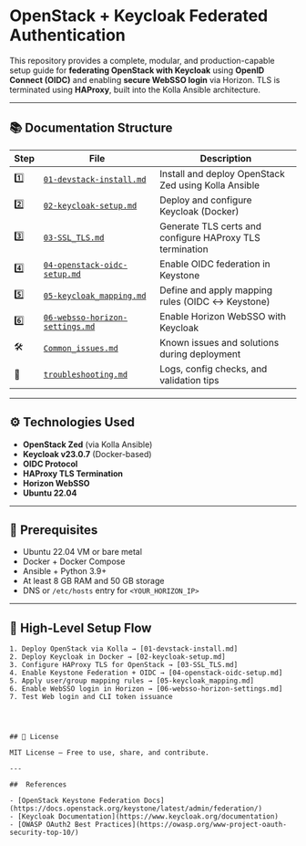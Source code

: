 #  OpenStack + Keycloak Federated Authentication 

This repository provides a complete, modular, and production-capable setup guide for **federating OpenStack with Keycloak** using **OpenID Connect (OIDC)** and enabling **secure WebSSO login** via Horizon. TLS is terminated using **HAProxy**, built into the Kolla Ansible architecture.

---

## 📚 Documentation Structure

| Step | File | Description |
|------|------|-------------|
| 1️⃣ | [`01-devstack-install.md`](./01-devstack-install.md) | Install and deploy OpenStack Zed using Kolla Ansible |
| 2️⃣ | [`02-keycloak-setup.md`](./02-keycloak-setup.md) | Deploy and configure Keycloak (Docker) |
| 3️⃣ | [`03-SSL_TLS.md`](./03-SSL_TLS.md) | Generate TLS certs and configure HAProxy TLS termination |
| 4️⃣ | [`04-openstack-oidc-setup.md`](./04-openstack-oidc-setup.md) | Enable OIDC federation in Keystone |
| 5️⃣ | [`05-keycloak_mapping.md`](./05-keycloak_mapping.md) | Define and apply mapping rules (OIDC ↔ Keystone) |
| 6️⃣ | [`06-websso-horizon-settings.md`](./06-websso-horizon-settings.md) | Enable Horizon WebSSO with Keycloak |
| 🛠 | [`Common_issues.md`](./Common_issues.md) | Known issues and solutions during deployment |
| 🧰 | [`troubleshooting.md`](./troubleshooting.md) | Logs, config checks, and validation tips |

---

## ⚙️ Technologies Used

- **OpenStack Zed** (via Kolla Ansible)
- **Keycloak v23.0.7** (Docker-based)
- **OIDC Protocol**
- **HAProxy TLS Termination**
- **Horizon WebSSO**
- **Ubuntu 22.04**

---

## 🔧 Prerequisites

- Ubuntu 22.04 VM or bare metal
- Docker + Docker Compose
- Ansible + Python 3.9+
- At least 8 GB RAM and 50 GB storage
- DNS or `/etc/hosts` entry for `<YOUR_HORIZON_IP>`

---

## 🚀 High-Level Setup Flow

```text
1. Deploy OpenStack via Kolla → [01-devstack-install.md]
2. Deploy Keycloak in Docker → [02-keycloak-setup.md]
3. Configure HAProxy TLS for OpenStack → [03-SSL_TLS.md]
4. Enable Keystone Federation + OIDC → [04-openstack-oidc-setup.md]
5. Apply user/group mapping rules → [05-keycloak_mapping.md]
6. Enable WebSSO login in Horizon → [06-websso-horizon-settings.md]
7. Test Web login and CLI token issuance




## 📄 License

MIT License — Free to use, share, and contribute.

---

##  References

- [OpenStack Keystone Federation Docs](https://docs.openstack.org/keystone/latest/admin/federation/)
- [Keycloak Documentation](https://www.keycloak.org/documentation)
- [OWASP OAuth2 Best Practices](https://owasp.org/www-project-oauth-security-top-10/)
